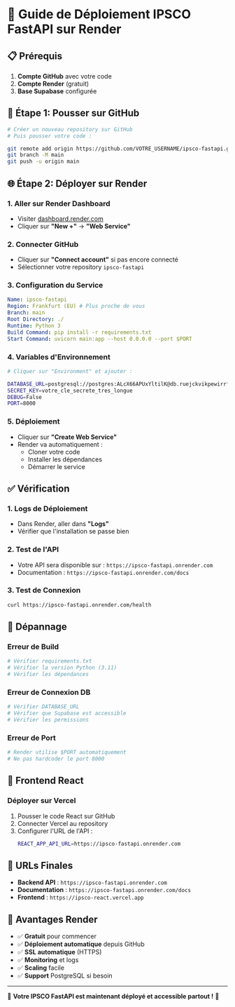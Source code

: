 # 🚀 Guide de Déploiement IPSCO FastAPI sur Render

## 📋 Prérequis

1. **Compte GitHub** avec votre code
2. **Compte Render** (gratuit)
3. **Base Supabase** configurée

## 🔗 Étape 1: Pousser sur GitHub

```bash
# Créer un nouveau repository sur GitHub
# Puis pousser votre code :

git remote add origin https://github.com/VOTRE_USERNAME/ipsco-fastapi.git
git branch -M main
git push -u origin main
```

## 🌐 Étape 2: Déployer sur Render

### 1. Aller sur Render Dashboard
- Visiter [dashboard.render.com](https://dashboard.render.com)
- Cliquer sur **"New +"** → **"Web Service"**

### 2. Connecter GitHub
- Cliquer sur **"Connect account"** si pas encore connecté
- Sélectionner votre repository `ipsco-fastapi`

### 3. Configuration du Service

```yaml
Name: ipsco-fastapi
Region: Frankfurt (EU) # Plus proche de vous
Branch: main
Root Directory: ./
Runtime: Python 3
Build Command: pip install -r requirements.txt
Start Command: uvicorn main:app --host 0.0.0.0 --port $PORT
```

### 4. Variables d'Environnement

```bash
# Cliquer sur "Environment" et ajouter :

DATABASE_URL=postgresql://postgres:ALcX66APUxYltilK@db.ruejckvikpewirrfzfhy.supabase.co:5432/postgres?sslmode=require
SECRET_KEY=votre_cle_secrete_tres_longue
DEBUG=False
PORT=8000
```

### 5. Déploiement
- Cliquer sur **"Create Web Service"**
- Render va automatiquement :
  - Cloner votre code
  - Installer les dépendances
  - Démarrer le service

## ✅ Vérification

### 1. Logs de Déploiement
- Dans Render, aller dans **"Logs"**
- Vérifier que l'installation se passe bien

### 2. Test de l'API
- Votre API sera disponible sur : `https://ipsco-fastapi.onrender.com`
- Documentation : `https://ipsco-fastapi.onrender.com/docs`

### 3. Test de Connexion
```bash
curl https://ipsco-fastapi.onrender.com/health
```

## 🔧 Dépannage

### Erreur de Build
```bash
# Vérifier requirements.txt
# Vérifier la version Python (3.11)
# Vérifier les dépendances
```

### Erreur de Connexion DB
```bash
# Vérifier DATABASE_URL
# Vérifier que Supabase est accessible
# Vérifier les permissions
```

### Erreur de Port
```bash
# Render utilise $PORT automatiquement
# Ne pas hardcoder le port 8000
```

## 📱 Frontend React

### Déployer sur Vercel
1. Pousser le code React sur GitHub
2. Connecter Vercel au repository
3. Configurer l'URL de l'API :
   ```bash
   REACT_APP_API_URL=https://ipsco-fastapi.onrender.com
   ```

## 🎯 URLs Finales

- **Backend API** : `https://ipsco-fastapi.onrender.com`
- **Documentation** : `https://ipsco-fastapi.onrender.com/docs`
- **Frontend** : `https://ipsco-react.vercel.app`

## 🚀 Avantages Render

- ✅ **Gratuit** pour commencer
- ✅ **Déploiement automatique** depuis GitHub
- ✅ **SSL automatique** (HTTPS)
- ✅ **Monitoring** et logs
- ✅ **Scaling** facile
- ✅ **Support** PostgreSQL si besoin

---

🎉 **Votre IPSCO FastAPI est maintenant déployé et accessible partout !** 🎉
